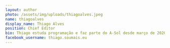 ```yaml
---
layout: author
photo: /assets/img/uploads/thiagoalves.jpeg
name: thiagoalves
display_name: Thiago Alves
position: Chief Editor
bio: Thiago estuda programação e faz parte do A-Sol desde março de 2020.
facebook_username: thiago.soumais.eu
---
```


